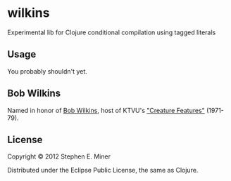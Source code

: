 # wilkins

Experimental lib for Clojure conditional compilation using tagged literals

## Usage

You probably shouldn't yet.

## Bob Wilkins

Named in honor of [Bob Wilkins](http://en.wikipedia.org/wiki/Bob_Wilkins), host of KTVU's
["Creature Features"](http://www.bobwilkins.net/creaturefeatures.htm) (1971-79).


## License

Copyright © 2012 Stephen E. Miner

Distributed under the Eclipse Public License, the same as Clojure.
